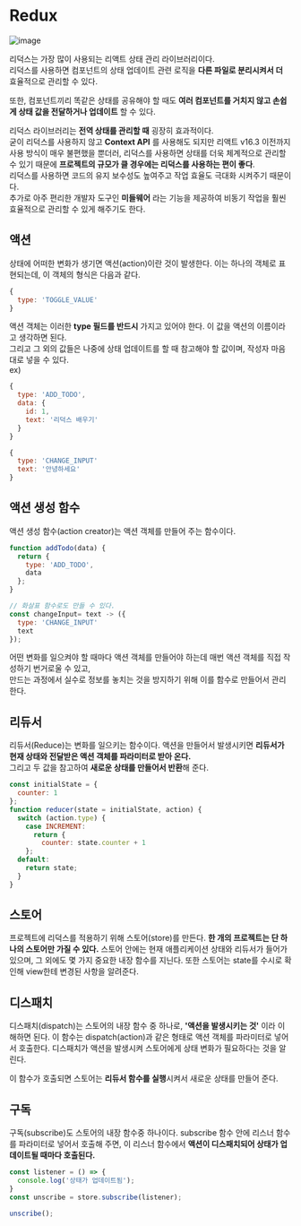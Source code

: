 # Redux
![image](https://github.com/min9-530/TIL/assets/104071568/da4f2f56-6ac6-472f-9c46-9d8003e70484)

리덕스는 가장 많이 사용되는 리액트 상태 관리 라이브러리이다.  
리덕스를 사용하면 컴포넌트의 상태 업데이트 관련 로직을 **다른 파일로 분리시켜서 더** 효율적으로 관리할 수 있다.  

또한, 컴포넌트끼리 똑같은 상태를 공유해야 할 때도 **여러 컴포넌트를 거치지 않고 손쉽게 상태 값을 전달하거나 업데이트** 할 수 있다.  

리덕스 라이브러리는 **전역 상태를 관리할 때** 굉장히 효과적이다.  
굳이 리덕스를 사용하지 않고 **Context API** 를 사용해도 되지만 리액트 v16.3 이전까지 사용 방식이 매우 불편했을 뿐더러, 리덕스를 사용하면 상태를 더욱 체계적으로 관리할 수 있기 때문에 **프로젝트의 규모가 클 경우에는 리덕스를 사용하는 편이 좋다**.  
리덕스를 사용하면 코드의 유지 보수성도 높여주고 작업 효율도 극대화 시켜주기 때문이다.  
추가로 아주 편리한 개발자 도구인 **미들웨어** 라는 기능을 제공하여 비동기 작업을 훨씬 효율적으로 관리할 수 있게 해주기도 한다.

## 액션 
상태에 어떠한 변화가 생기면 액션(action)이란 것이 발생한다. 이는 하나의 객체로 표현되는데, 이 객체의 형식은 다음과 같다.  
```js
{
  type: 'TOGGLE_VALUE'
}
```
액션 객체는 이러한 **type 필드를 반드시** 가지고 있어야 한다. 이 값을 액션의 이름이라고 생각하면 된다.  
그리고 그 외의 값들은 나중에 상태 업데이트를 할 때 참고해야 할 값이며, 작성자 마음대로 넣을 수 있다.  
ex)  
```js
{
  type: 'ADD_TODO',
  data: {
    id: 1,
    text: '리덕스 배우기'
  }
}

{
  type: 'CHANGE_INPUT'
  text: '안녕하세요'
}
```

## 액션 생성 함수
액션 생성 함수(action creator)는 액션 객체를 만들어 주는 함수이다.
```js
function addTodo(data) {
  return {
    type: 'ADD_TODO',
    data
  };
}

// 화살표 함수로도 만들 수 있다.
const changeInput= text -> ({
  type: 'CHANGE_INPUT'
  text
});
```
어떤 변화를 일으켜야 할 때마다 액션 객체를 만들어야 하는데 매번 액션 객체를 직접 작성하기 번거로울 수 있고,  
만드는 과정에서 실수로 정보를 놓치는 것을 방지하기 위해 이를 함수로 만들어서 관리한다.

## 리듀서
리듀서(Reduce)는 변화를 일으키는 함수이다. 액션을 만들어서 발생시키면 **리듀서가 현재 상태와 전달받은 액션 객체를 파라미터로 받아 온다.**  
그리고 두 값을 참고하여 **새로운 상태를 만들어서 반환**해 준다.
```js
const initialState = {
  counter: 1
};
function reducer(state = initialState, action) {
  switch (action.type) {
    case INCREMENT:
      return {
        counter: state.counter + 1
    };
  default:
    return state;
  }
}
```

## 스토어
프로젝트에 리덕스를 적용하기 위해 스토어(store)를 만든다. **한 개의 프로젝트는 단 하나의 스토어만 가질 수 있다.** 스토어 안에는 현재 애플리케이션 상태와 리듀서가 들어가 있으며, 그 외에도 몇 가지 중요한 내장 함수를 지닌다. 또한 스토어는 state를 수시로 확인해 view한테 변경된 사항을 알려준다.

## 디스패치
디스패치(dispatch)는 스토어의 내장 함수 중 하나로, **'액션을 발생시키는 것'** 이라 이해하면 된다. 
이 함수는 dispatch(action)과 같은 형태로 액션 객체를 파라미터로 넣어서 호출한다. 디스패치가 액션을 발생시켜 스토어에게 상태 변화가 필요하다는 것을 알린다.  

이 함수가 호출되면 스토어는 **리듀서 함수를 실행**시켜서 새로운 상태를 만들어 준다.

## 구독
구독(subscribe)도 스토어의 내장 함수중 하나이다. subscribe 함수 안에 리스너 함수를 파라미터로 넣어서 호출해 주면, 이 리스너 함수에서 **액션이 디스패치되어 상태가 업데이트될 때마다 호출된다.**
```js
const listener = () => {
  console.log('상태가 업데이트됨');
}
const unscribe = store.subscribe(listener);

unscribe();
```
